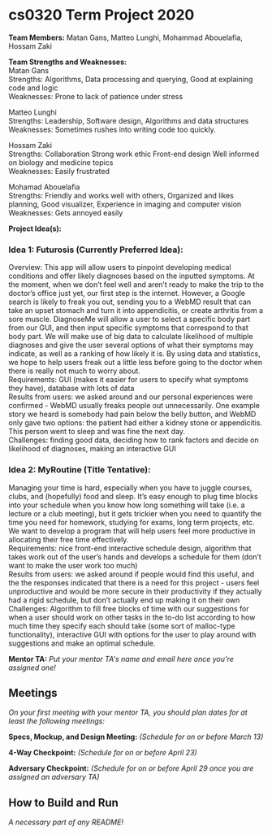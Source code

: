 # cs0320 Term Project 2020

**Team Members:** Matan Gans, Matteo Lunghi, Mohammad Abouelafia, Hossam Zaki

**Team Strengths and Weaknesses:** \
Matan Gans\
	Strengths: 
     Algorithms, 
     Data processing and querying, 
     Good at explaining code and logic\
	Weaknesses:
     Prone to lack of patience under stress

Matteo Lunghi\
	Strengths: 
    Leadership, 
    Software design, 
    Algorithms and data structures\
	Weaknesses:
    Sometimes rushes into writing code too quickly.

Hossam Zaki\
	Strengths: 
    Collaboration 
    Strong work ethic
    Front-end design
    Well informed on biology and medicine topics \
	Weaknesses:
    Easily frustrated

Mohamad Abouelafia\
	Strengths: 
    Friendly and works well with others, Organized and likes planning, Good visualizer, Experience in imaging and computer vision\
	Weaknesses:
    Gets annoyed easily


**Project Idea(s):** 
### Idea 1: Futurosis (Currently Preferred Idea):
Overview: This app will allow users to pinpoint developing medical conditions and offer likely diagnoses based on the inputted symptoms. At the moment, when we don’t feel well and aren’t ready to make the trip to the doctor’s office just yet, our first step is the internet. However, a Google search is likely to freak you out, sending you to a WebMD result that can take an upset stomach and turn it into appendicitis, or create arthritis from a sore muscle. DiagnoseMe will allow a user to select a specific body part from our GUI, and then input specific symptoms that correspond to that body part. We will make use of big data to calculate likelihood of multiple diagnoses and give the user several options of what their symptoms may indicate, as well as a ranking of how likely it is. By using data and statistics, we hope to help users freak out a little less before going to the doctor when there is really not much to worry about.\
Requirements: GUI (makes it easier for users to specify what symptoms they have), database with lots of data\
Results from users: we asked around and our personal experiences were confirmed - WebMD usually freaks people out unnecessarily. One example story we heard is somebody had pain below the belly button, and WebMD only gave two options: the patient had either a kidney stone or appendicitis. This person went to sleep and was fine the next day.\
Challenges: finding good data, deciding how to rank factors and decide on likelihood of diagnoses, making an interactive GUI


### Idea 2: MyRoutine (Title Tentative):
Managing your time is hard, especially when you have to juggle courses, clubs, and (hopefully) food and sleep. It’s easy enough to plug time blocks into your schedule when you know how long something will take (i.e. a lecture or a club meeting), but it gets trickier when you need to quantify the time you need for homework, studying for exams, long term projects, etc. We want to develop a program that will help users feel more productive in allocating their free time effectively.\
Requirements: nice front-end interactive schedule design, algorithm that takes work out of the user’s hands and develops a schedule for them (don’t want to make the user work too much)\
Results from users: we asked around if people would find this useful, and the the responses indicated that there is a need for this project - users feel unproductive and would be more secure in their productivity if they actually had a rigid schedule, but don’t actually end up making it on their own\
Challenges: Algorithm to fill free blocks of time with our suggestions for when a user should work on other tasks in the to-do list according to how much time they specify each should take (some sort of malloc-type functionality), interactive GUI with options for the user to play around with suggestions and make an optimal schedule.

**Mentor TA:** _Put your mentor TA's name and email here once you're assigned one!_

## Meetings
_On your first meeting with your mentor TA, you should plan dates for at least the following meetings:_

**Specs, Mockup, and Design Meeting:** _(Schedule for on or before March 13)_

**4-Way Checkpoint:** _(Schedule for on or before April 23)_

**Adversary Checkpoint:** _(Schedule for on or before April 29 once you are assigned an adversary TA)_

## How to Build and Run
_A necessary part of any README!_
